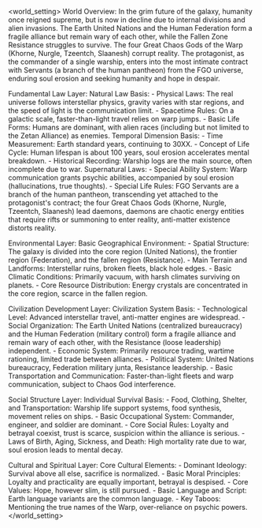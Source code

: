<world_setting>
World Overview: In the grim future of the galaxy, humanity once reigned supreme, but is now in decline due to internal divisions and alien invasions. The Earth United Nations and the Human Federation form a fragile alliance but remain wary of each other, while the Fallen Zone Resistance struggles to survive. The four Great Chaos Gods of the Warp (Khorne, Nurgle, Tzeentch, Slaanesh) corrupt reality. The protagonist, as the commander of a single warship, enters into the most intimate contract with Servants (a branch of the human pantheon) from the FGO universe, enduring soul erosion and seeking humanity and hope in despair.

Fundamental Law Layer:
  Natural Law Basis:
    - Physical Laws: The real universe follows interstellar physics, gravity varies with star regions, and the speed of light is the communication limit.
    - Spacetime Rules: On a galactic scale, faster-than-light travel relies on warp jumps.
    - Basic Life Forms: Humans are dominant, with alien races (including but not limited to the Zetan Alliance) as enemies.
  Temporal Dimension Basis:
    - Time Measurement: Earth standard years, continuing to 30XX.
    - Concept of Life Cycle: Human lifespan is about 100 years, soul erosion accelerates mental breakdown.
    - Historical Recording: Warship logs are the main source, often incomplete due to war.
  Supernatural Laws:
    - Special Ability System: Warp communication grants psychic abilities, accompanied by soul erosion (hallucinations, true thoughts).
    - Special Life Rules: FGO Servants are a branch of the human pantheon, transcending yet attached to the protagonist's contract; the four Great Chaos Gods (Khorne, Nurgle, Tzeentch, Slaanesh) lead daemons, daemons are chaotic energy entities that require rifts or summoning to enter reality, anti-matter existence distorts reality.

Environmental Layer:
  Basic Geographical Environment:
    - Spatial Structure: The galaxy is divided into the core region (United Nations), the frontier region (Federation), and the fallen region (Resistance).
    - Main Terrain and Landforms: Interstellar ruins, broken fleets, black hole edges.
    - Basic Climatic Conditions: Primarily vacuum, with harsh climates surviving on planets.
    - Core Resource Distribution: Energy crystals are concentrated in the core region, scarce in the fallen region.

Civilization Development Layer:
  Civilization System Basis:
    - Technological Level: Advanced interstellar travel, anti-matter engines are widespread.
    - Social Organization: The Earth United Nations (centralized bureaucracy) and the Human Federation (military control) form a fragile alliance and remain wary of each other, with the Resistance (loose leadership) independent.
    - Economic System: Primarily resource trading, wartime rationing, limited trade between alliances.
    - Political System: United Nations bureaucracy, Federation military junta, Resistance leadership.
    - Basic Transportation and Communication: Faster-than-light fleets and warp communication, subject to Chaos God interference.

Social Structure Layer:
  Individual Survival Basis:
    - Food, Clothing, Shelter, and Transportation: Warship life support systems, food synthesis, movement relies on ships.
    - Basic Occupational System: Commander, engineer, and soldier are dominant.
    - Core Social Rules: Loyalty and betrayal coexist, trust is scarce, suspicion within the alliance is serious.
    - Laws of Birth, Aging, Sickness, and Death: High mortality rate due to war, soul erosion leads to mental decay.

Cultural and Spiritual Layer:
  Core Cultural Elements:
    - Dominant Ideology: Survival above all else, sacrifice is normalized.
    - Basic Moral Principles: Loyalty and practicality are equally important, betrayal is despised.
    - Core Values: Hope, however slim, is still pursued.
    - Basic Language and Script: Earth language variants are the common language.
    - Key Taboos: Mentioning the true names of the Warp, over-reliance on psychic powers.
</world_setting>